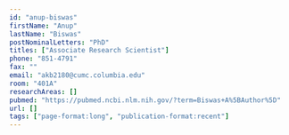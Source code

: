 ```yaml
---
id: "anup-biswas"
firstName: "Anup"
lastName: "Biswas"
postNominalLetters: "PhD"
titles: ["Associate Research Scientist"]
phone: "851-4791"
fax: ""
email: "akb2180@cumc.columbia.edu"
room: "401A"
researchAreas: []
pubmed: "https://pubmed.ncbi.nlm.nih.gov/?term=Biswas+A%5BAuthor%5D"
url: []
tags: ["page-format:long", "publication-format:recent"]
---
```

